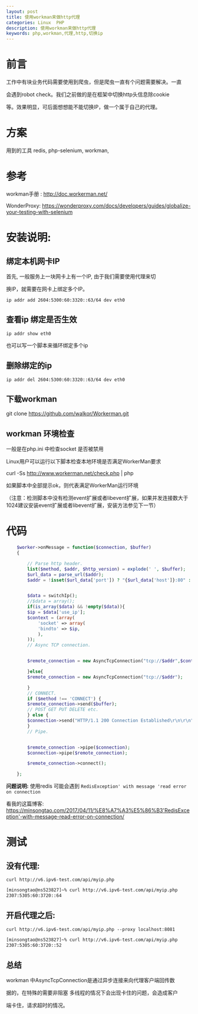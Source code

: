 ```yaml
---
layout: post
title: 使用workman来做http代理
categories: Linux  PHP
description: 使用workman来做http代理
keywords: php,workman,代理,http,切换ip 
---
```


# 前言

工作中有块业务代码需要使用到爬虫，但是爬虫一直有个问题需要解决。一直

会遇到robot check。我们之前做的是在框架中切换http头信息除cookie 

等。效果明显，可后面想想能不能切换IP，做一个属于自己的代理。

# 方案

 用到的工具  redis, php-selenium, workman, 
 
# 参考

workman手册 : <http://doc.workerman.net/>

WonderProxy: <https://wonderproxy.com/docs/developers/guides/globalize-your-testing-with-selenium>

# 安装说明:

## 绑定本机网卡IP
  
  首先, 一般服务上一块网卡上有一个IP, 由于我们需要使用代理来切
  
  换IP，就需要在网卡上绑定多个IP。
  
  `ip addr add 2604:5300:60:3320::63/64 dev eth0`
  
## 查看ip 绑定是否生效

 `ip addr show eth0`
    
  
  也可以写一个脚本来循环绑定多个ip

## 删除绑定的ip 
  
   `ip addr del 2604:5300:60:3320::63/64 dev eth0`
  
  
## 下载workman 

git clone https://github.com/walkor/Workerman.git

## workman 环境检查

一般是在php.ini 中检查socket 是否被禁用

Linux用户可以运行以下脚本检查本地环境是否满足WorkerMan要求

curl -Ss http://www.workerman.net/check.php | php

如果脚本中全部提示ok，则代表满足WorkerMan运行环境

（注意：检测脚本中没有检测event扩展或者libevent扩展，如果并发连接数大于1024建议安装event扩展或者libevent扩展，安装方法参见下一节）


# 代码

```php
	$worker->onMessage = function($connection, $buffer)
	{

	    // Parse http header.
	    list($method, $addr, $http_version) = explode(' ', $buffer);
	    $url_data = parse_url($addr);
	    $addr = !isset($url_data['port']) ? "{$url_data['host']}:80" : "{$url_data['host']}:{$url_data['port']}";


	    $data = switchIp();
	    //$data = array();
	    if(is_array($data) && !empty($data)){
		$ip = $data['use_ip'];
		$context = (array(
		    'socket' => array(
			'bindto' => $ip,
		    ),
		));
		// Async TCP connection.


		$remote_connection = new AsyncTcpConnection("tcp://$addr",$context);

	    }else{
		$remote_connection = new AsyncTcpConnection("tcp://$addr");

	    }
	    // CONNECT.
	    if ($method !== 'CONNECT') {
		$remote_connection->send($buffer);
		// POST GET PUT DELETE etc.
	    } else {
		$connection->send("HTTP/1.1 200 Connection Established\r\n\r\n");
	    }
	    // Pipe.


	    $remote_connection ->pipe($connection);
	    $connection->pipe($remote_connection);

	    $remote_connection->connect();

	};
```
**问题说明:** 使用redis 可能会遇到 `RedisException' with message 'read error on connection`

看我的这篇博客: <https://minsongtao.com/2017/04/11/%E8%A7%A3%E5%86%B3'RedisException'-with-message-read-error-on-connection/>

# 测试

## 没有代理:

`curl http://v6.ipv6-test.com/api/myip.php`

```bash
[minsongtao@ns523827]~% curl http://v6.ipv6-test.com/api/myip.php
2307:5305:60:3720::64
```


## 开启代理之后:

`curl http://v6.ipv6-test.com/api/myip.php --proxy localhost:8081`

```bash
[minsongtao@ns523827]~% curl http://v6.ipv6-test.com/api/myip.php
2307:5305:60:3720::52
```

## 总结 

workman 中AsyncTcpConnection是通过异步连接来向代理客户端回传数

据的，在特殊的需要非阻塞 多线程的情况下会出现卡住的问题，会造成客户

端卡住，请求超时的情况。





